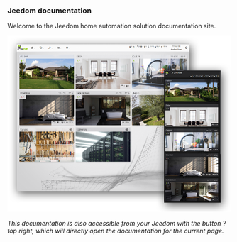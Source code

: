 ### Jeedom documentation

Welcome to the Jeedom home automation solution documentation site.

![Présentation](../img/img_home.png)

*This documentation is also accessible from your Jeedom with the button ? top right, which will directly open the documentation for the current page.*
